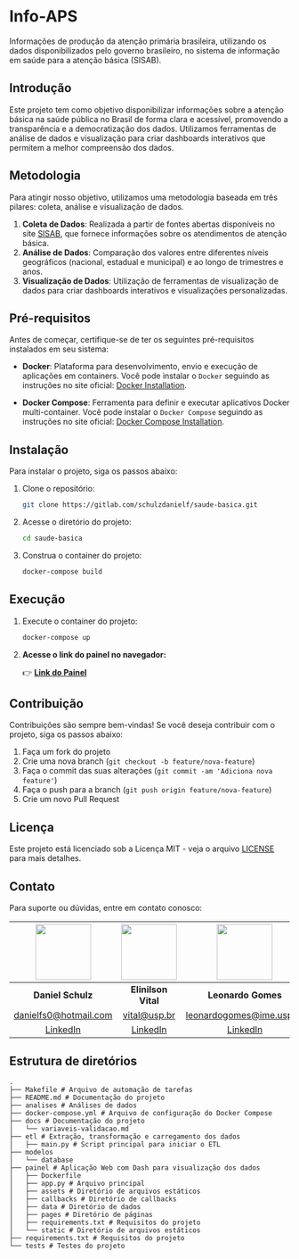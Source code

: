 # Info-APS
Informações de produção da atenção primária brasileira, utilizando os dados disponibilizados pelo governo brasileiro, no sistema de informação em saúde para a atenção básica (SISAB).

## Introdução

Este projeto tem como objetivo disponibilizar informações sobre a atenção básica na saúde pública no Brasil de forma clara e acessível, promovendo a transparência e a democratização dos dados. Utilizamos ferramentas de análise de dados e visualização para criar dashboards interativos que permitem a melhor compreensão dos dados.


## Metodologia
Para atingir nosso objetivo, utilizamos uma metodologia baseada em três pilares: coleta, análise e visualização de dados.

1. **Coleta de Dados**: Realizada a partir de fontes abertas disponíveis no site [SISAB](https://sisab.saude.gov.br/), que fornece informações sobre os atendimentos de atenção básica.
2. **Análise de Dados**: Comparação dos valores entre diferentes níveis geográficos (nacional, estadual e municipal) e ao longo de trimestres e anos.
3. **Visualização de Dados**: Utilização de ferramentas de visualização de dados para criar dashboards interativos e visualizações personalizadas.


## Pré-requisitos
Antes de começar, certifique-se de ter os seguintes pré-requisitos instalados em seu sistema:

- **Docker**: Plataforma para desenvolvimento, envio e execução de aplicações em containers. Você pode instalar o `Docker` seguindo as instruções no site oficial: [Docker Installation](https://docs.docker.com/get-docker/).

- **Docker Compose**: Ferramenta para definir e executar aplicativos Docker multi-container. Você pode instalar o `Docker Compose` seguindo as instruções no site oficial: [Docker Compose Installation](https://docs.docker.com/compose/install/).

## Instalação

Para instalar o projeto, siga os passos abaixo:

1. Clone o repositório:
   ```sh
   git clone https://gitlab.com/schulzdanielf/saude-basica.git
    ```

2. Acesse o diretório do projeto:
    ```sh
    cd saude-basica
    ```

3. Construa o container do projeto:
    ```sh
    docker-compose build
    ```

## Execução

1. Execute o container do projeto:
    ```sh
    docker-compose up
    ```

2. **Acesse o link do painel no navegador:**

    👉 [**Link do Painel**](http://localhost:8000)
    
## Contribuição

Contribuições são sempre bem-vindas! Se você deseja contribuir com o projeto, siga os passos abaixo:

1. Faça um fork do projeto
2. Crie uma nova branch (`git checkout -b feature/nova-feature`)
3. Faça o commit das suas alterações (`git commit -am 'Adiciona nova feature'`)
4. Faça o push para a branch (`git push origin feature/nova-feature`)
5. Crie um novo Pull Request

## Licença

Este projeto está licenciado sob a Licença MIT - veja o arquivo [LICENSE](LICENSE) para mais detalhes.


## Contato

Para suporte ou dúvidas, entre em contato conosco:

| <img src="painel/assets/daniel.png" width="100" height="100"> | <img src="painel/assets/vital.png" width="100" height="100"> | <img src="painel/assets/leonardo.png" width="100" height="100"> | <img src="painel/assets/lucas.png" width="100" height="100"> | <img src="painel/assets/mariana.png" width="100" height="100"> |
|:------------------------------------------:|:-------------------------------------------:|:---------------------------------------------:|:-----------------------------------------:|:---------------------------------------------:|
| **Daniel Schulz**                          | **Elinilson Vital**                         | **Leonardo Gomes**                            | **Lucas Macedo**                          | **Mariana Cruvinel**                          |
| danielfs0@hotmail.com                      | vital@usp.br                                | leonardogomes@ime.usp.br                      | lucnunmacedo@usp.br                        | mariana.valerio2@hotmail.com                  |
| [LinkedIn](https://www.linkedin.com/in/daniel-schulz-ab59a0150/) | [LinkedIn](https://www.linkedin.com/in/elinilson-vital-437b81/) | [LinkedIn](https://www.linkedin.com/in/leosilvagomes/) | [LinkedIn](https://www.linkedin.com/in/lucnun/) | [LinkedIn](https://www.linkedin.com/in/mariana-cruvinel/) |





## Estrutura de diretórios
```
.
├── Makefile # Arquivo de automação de tarefas
├── README.md # Documentação do projeto
├── analises # Análises de dados
├── docker-compose.yml # Arquivo de configuração do Docker Compose
├── docs # Documentação do projeto
│   └── variaveis-validacao.md
├── etl # Extração, transformação e carregamento dos dados
│   ├── main.py # Script principal para iniciar o ETL
├── modelos
│   └── database
├── painel # Aplicação Web com Dash para visualização dos dados
│   ├── Dockerfile
│   ├── app.py # Arquivo principal
│   ├── assets # Diretório de arquivos estáticos
│   ├── callbacks # Diretório de callbacks
│   ├── data # Diretório de dados
│   ├── pages # Diretório de páginas
│   ├── requirements.txt # Requisitos do projeto
│   └── static # Diretório de arquivos estáticos
├── requirements.txt # Requisitos do projeto
└── tests # Testes do projeto
```
